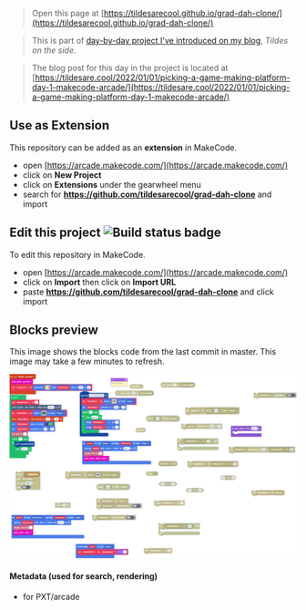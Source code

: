 


> Open this page at [https://tildesarecool.github.io/grad-dah-clone/](https://tildesarecool.github.io/grad-dah-clone/)

> This is part of [day-by-day project I've introduced on my blog](https://tildesare.cool/2021/12/31/one-per-day-the-picking-a-game-making-platform-project/), *Tildes on the side*.

> The blog post for this day in the project is located at [https://tildesare.cool/2022/01/01/picking-a-game-making-platform-day-1-makecode-arcade/](https://tildesare.cool/2022/01/01/picking-a-game-making-platform-day-1-makecode-arcade/)

## Use as Extension

This repository can be added as an **extension** in MakeCode.

* open [https://arcade.makecode.com/](https://arcade.makecode.com/)
* click on **New Project**
* click on **Extensions** under the gearwheel menu
* search for **https://github.com/tildesarecool/grad-dah-clone** and import

## Edit this project ![Build status badge](https://github.com/tildesarecool/grad-dah-clone/workflows/MakeCode/badge.svg)

To edit this repository in MakeCode.

* open [https://arcade.makecode.com/](https://arcade.makecode.com/)
* click on **Import** then click on **Import URL**
* paste **https://github.com/tildesarecool/grad-dah-clone** and click import

## Blocks preview

This image shows the blocks code from the last commit in master.
This image may take a few minutes to refresh.

![A rendered view of the blocks](https://github.com/tildesarecool/grad-dah-clone/raw/master/.github/makecode/blocks.png)

#### Metadata (used for search, rendering)

* for PXT/arcade
<script src="https://makecode.com/gh-pages-embed.js"></script><script>makeCodeRender("{{ site.makecode.home_url }}", "{{ site.github.owner_name }}/{{ site.github.repository_name }}");</script>
